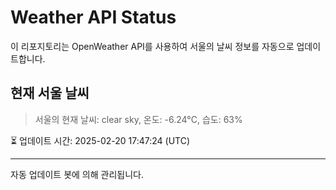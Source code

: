
# Weather API Status

이 리포지토리는 OpenWeather API를 사용하여 서울의 날씨 정보를 자동으로 업데이트합니다.

## 현재 서울 날씨
> 서울의 현재 날씨: clear sky, 온도: -6.24°C, 습도: 63%

⏳ 업데이트 시간: 2025-02-20 17:47:24 (UTC)

---
자동 업데이트 봇에 의해 관리됩니다.
